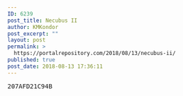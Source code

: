 ```yaml
---
ID: 6239
post_title: Necubus II
author: KMKondor
post_excerpt: ""
layout: post
permalink: >
  https://portalrepository.com/2018/08/13/necubus-ii/
published: true
post_date: 2018-08-13 17:36:11
---
```

<pre>207AFD21C94B</pre>